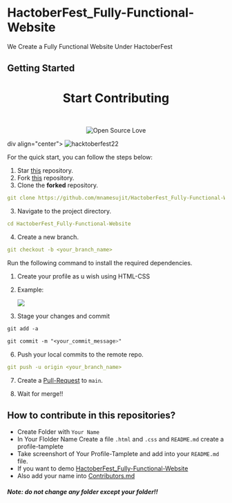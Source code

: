 # HactoberFest_Fully-Functional-Website
We Create a Fully Functional Website Under HactoberFest

## **Getting Started**
<h1 align="center">Start Contributing </h1>
<br>

<div align="center">
  
 ![Open Source Love](https://badges.frapsoft.com/os/v2/open-source.svg?v=103)
  
</div>
div align="center">
  <img src="https://res.cloudinary.com/practicaldev/image/fetch/s--z77cA0sA--/c_imagga_scale,f_auto,fl_progressive,h_420,q_auto,w_1000/https://dev-to-uploads.s3.amazonaws.com/uploads/articles/u1iciy9ywvafaw72pa0v.png" alt="hacktoberfest22">
</div>

For the quick start, you can follow the steps below:

1. Star <a href="https://github.com/mnamesujit/HactoberFest_Fully-Functional-Website/">this</a> repository.
2. Fork <a href="https://github.com/mnamesujit/HactoberFest_Fully-Functional-Website/">this</a> repository.
3. Clone the **forked** repository.

```yml
git clone https://github.com/mnamesujit/HactoberFest_Fully-Functional-Website/
```
3. Navigate to the project directory.

```yml
cd HactoberFest_Fully-Functional-Website 
```

4. Create a new branch.

```yml
git checkout -b <your_branch_name>
```

Run the following command to install the required dependencies.

1. Create your profile as u wish using HTML-CSS
2. Example:
    
    <img src="https://img.freepik.com/free-vector/modern-landing-page-with-abstract-design_23-2147999234.jpg?w=740&t=st=1665344309~exp=1665344909~hmac=aeda8ee35b5262180fedac413af09a3494cb8d358da637b30b846f1dc60eb576"> 

5. Stage your changes and commit

```css
git add -a

git commit -m "<your_commit_message>"
```

6. Push your local commits to the remote repo.

```yml
git push -u origin <your_branch_name>
```

7. Create a <a href="https://docs.github.com/en/pull-requests/collaborating-with-pull-requests/proposing-changes-to-your-work-with-pull-requests/about-pull-requests" title="Pull Request">Pull-Request</a> to `main`.

8. Wait for merge!!


## How to contribute in this repositories?

- Create Folder with `Your Name`
- In Your Flolder Name Create a file `.html` and `.css` and `README.md` create a profile-tamplete
- Take screenshort of Your Profile-Tamplete and add into your `README.md` file.
- If you want to demo <a href="https://github.com/mnamesujit/HactoberFest_Fully-Functional-Website/" title="see the repo">HactoberFest_Fully-Functional-Website</a>
- Also add your name into <a href="/Contributors.md">Contributors.md</a>

##### Note: do not change any folder except your folder!!



